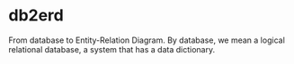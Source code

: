# db2erd
From database to Entity-Relation Diagram. By database, we mean a logical relational database, a system that has a data dictionary. 
